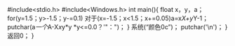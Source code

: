 #include<stdio.h>
#include<Windows.h>
int main(){
float x，y，a；
for(y=1.5；y>-1.5；y-=0.1)
对于(x=-1.5；x<1.5；x+=0.05)a=x*X+y*Y-1；
putchar(a*一个*A-X*x*y*y
*y<=0.0？'"：")；
}
系统(“颜色0c”)；
putchar('\n')；
}
返回0；
}
